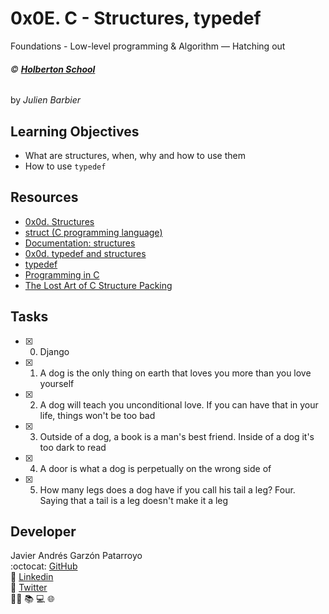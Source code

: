 # 0x0E. C - Structures, typedef
Foundations - Low-level programming & Algorithm ― Hatching out

###### :copyright: **[Holberton School](https://www.holbertonschool.com/)**
by _Julien Barbier_

## Learning Objectives
* What are structures, when, why and how to use them
* How to use ```typedef```

## Resources
* [0x0d. Structures](https://docs.google.com/presentation/d/1wy6-h7ox6qUUabC50A6PD5uLiKHasmiOYDk3DwZPfGs/edit#slide=id.g13db114aac_0_149)
* [struct (C programming language)](https://en.wikipedia.org/wiki/Struct_(C_programming_language))
* [Documentation: structures](https://github.com/holbertonschool/Betty/wiki/Documentation:-Data-structures)
* [0x0d. typedef and structures](https://docs.google.com/presentation/d/1KNVX4ThB6RGEOFvwMMrHsJzC3EO3G3BaES68szWy9_E/edit#slide=id.g13db114aac_0_250)
* [typedef](https://publications.gbdirect.co.uk//c_book/chapter8/typedef.html)
* [Programming in C](https://images.textbooks.com/TextbookInfo/Covers/0321776410.gif)
* [The Lost Art of C Structure Packing](http://www.catb.org/esr/structure-packing/)

## Tasks
* [x] 0. Django
* [x] 1. A dog is the only thing on earth that loves you more than you love yourself
* [x] 2. A dog will teach you unconditional love. If you can have that in your life, things won't be too bad
* [x] 3. Outside of a dog, a book is a man's best friend. Inside of a dog it's too dark to read
* [x] 4. A door is what a dog is perpetually on the wrong side of
* [x] 5. How many legs does a dog have if you call his tail a leg? Four. Saying that a tail is a leg doesn't make it a leg

## Developer
Javier Andrés Garzón Patarroyo  
:octocat: [GitHub](https://github.com/javierandresgp/)  
:link: [Linkedin](https://www.linkedin.com/in/javierandresgp/)  
:link: [Twitter](https://twitter.com/javierandresgp0)  
:man_technologist: :books: :computer: :globe_with_meridians:
